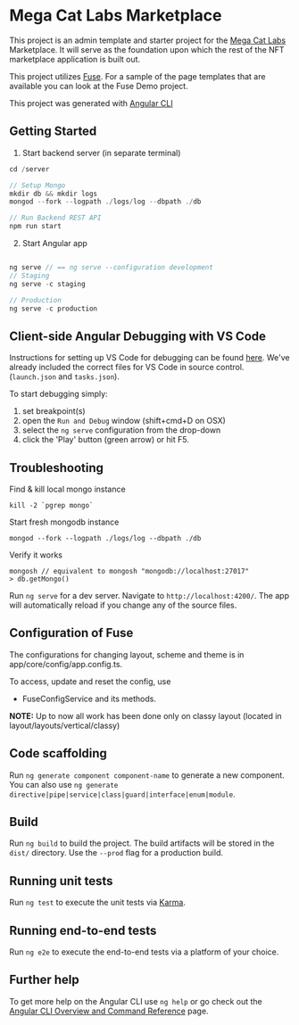 # Mega Cat Labs Marketplace

This project is an admin template and starter project for the [Mega Cat Labs](https://labs.megacatstudios.com/) Marketplace. 
It will serve as the foundation upon which the rest of the NFT marketplace application is built out.

This project utilizes [Fuse](http://angular-material.fusetheme.com/dashboards/project). For a sample of the page templates that are available you can look at the Fuse Demo project.

This project was generated with [Angular CLI](https://github.com/angular/angular-cli)

## Getting Started

1. Start backend server (in separate terminal)
```javascript
cd /server

// Setup Mongo
mkdir db && mkdir logs
mongod --fork --logpath ./logs/log --dbpath ./db

// Run Backend REST API
npm run start
```

2. Start Angular app
```javascript

ng serve // == ng serve --configuration development
// Staging
ng serve -c staging

// Production
ng serve -c production
```

## Client-side Angular Debugging with VS Code
Instructions for setting up VS Code for debugging can be found [here](https://github.com/microsoft/vscode-js-debug).
We've already included the correct files for VS Code in source control. (`launch.json` and `tasks.json`).

To start debugging simply:
1. set breakpoint(s)
2. open the `Run and Debug` window (shift+cmd+D on OSX) 
2. select the `ng serve` configuration from the drop-down
3. click the 'Play' button (green arrow) or hit F5.

## Troubleshooting

Find & kill local mongo instance
```
kill -2 `pgrep mongo`
```

Start fresh mongodb instance
```
mongod --fork --logpath ./logs/log --dbpath ./db
```

Verify it works
```
mongosh // equivalent to mongosh "mongodb://localhost:27017"
> db.getMongo()
```

Run `ng serve` for a dev server. Navigate to `http://localhost:4200/`. The app will automatically reload if you change any of the source files.

## Configuration of Fuse
The configurations for changing layout, scheme and theme is in app/core/config/app.config.ts.

To access, update and reset the config, use
* FuseConfigService and its methods.

**NOTE:**
Up to now all work has been done only on classy layout (located in layout/layouts/vertical/classy)

## Code scaffolding

Run `ng generate component component-name` to generate a new component. You can also use `ng generate directive|pipe|service|class|guard|interface|enum|module`.

## Build

Run `ng build` to build the project. The build artifacts will be stored in the `dist/` directory. Use the `--prod` flag for a production build.

## Running unit tests

Run `ng test` to execute the unit tests via [Karma](https://karma-runner.github.io).

## Running end-to-end tests

Run `ng e2e` to execute the end-to-end tests via a platform of your choice.

## Further help

To get more help on the Angular CLI use `ng help` or go check out the [Angular CLI Overview and Command Reference](https://angular.io/cli) page.
